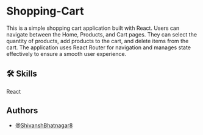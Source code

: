 # Shopping-Cart

This is a simple shopping cart application built with React. Users can navigate between the Home, Products, and Cart pages. They can select the quantity of products, add products to the cart, and delete items from the cart. The application uses React Router for navigation and manages state effectively to ensure a smooth user experience.

## 🛠 Skills

React

## Authors

- [@ShivanshBhatnagar8](https://github.com/ShivanshBhatnagar8)
